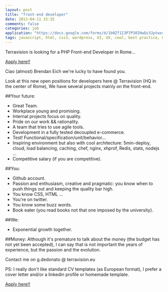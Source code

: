 ```yaml
---
layout: post
title: "front-end developer"
date: 2013-04-11 15:35
comments: false
categories: job
application: "https://docs.google.com/forms/d/1b0Zf1I3P7P38IHwQs3JptwxsmZx3NjzycX6akZLh6TA/viewform"
tags: javascript, html, css3, wordpress, UI, UX, cool, best practice, nodejs
---
```


Terravision is looking for a PHP Front-end Developer in Rome...
<!-- more -->

[Apply here!!](https://docs.google.com/forms/d/1b0Zf1I3P7P38IHwQs3JptwxsmZx3NjzycX6akZLh6TA/viewform)


Ciao (almost) Brendan Eich we're lucky to have found you.

Look at this new open positions for developers here @ Terravision (HQ in the center of Rome),
We have several projects mainly on the front-end.

##Your future:
- Great Team.
- Workplace young and promising.
- Internal projects focus on quality.
- Pride on our work && rationality.
- A team that tries to use agile tools.
- Development in a fully tested decoupled e-commerce.
- Test! Functional/specification/unit/behavior...
- Inspiring environment but also with cool architecture: 5min-deploy, cloud, load balancing, caching, chef, nginx, xhprof, Redis, stats, nodejs ...
- Competitive salary (if you are competitive).

##You:
- Github account.
- Passion and enthusiasm, creative and pragmatic: you know when to push things out and keeping the quality bar high.
- You know CSS, HTML ...
- You're on twitter.
- You know some buzz words.
- Book eater (you read books not that one imposed by the university).

##We:
- Exponential growth together.

##Money:
Although it's premature to talk about the money (the budget has not yet been accepted), I can say that
is not important the years of experience, but the passion and the evolution.

Contact me on g.dedonato @ terravision.eu

PS: I really don't like standard CV templates (as European format), I prefer a cover letter and/or a linkedin profile or homemade template.


[Apply here!!](https://docs.google.com/forms/d/1b0Zf1I3P7P38IHwQs3JptwxsmZx3NjzycX6akZLh6TA/viewform)


